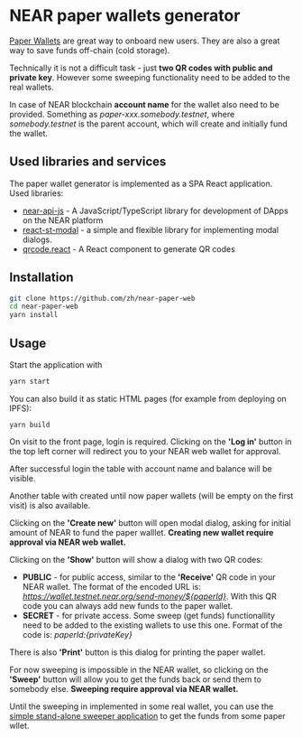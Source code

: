 # NEAR paper wallets generator

[Paper Wallets](https://privacypros.io/wallets/paper/) are great way to onboard new users.
They are also a great way to save funds off-chain (cold storage).

Technically it is not a difficult task - just **two QR codes with public and private key**. However some sweeping functionality need to be added to the real wallets.

In case of NEAR blockchain **account name** for the wallet also need to be provided. Something as *paper-xxx.somebody.testnet*, where *somebody.testnet* is the parent account, which will create and initially fund the wallet.


## Used libraries and services

The paper wallet generator is implemented as a SPA React application. Used libraries:

- [near-api-js](https://github.com/near/near-api-js) - A JavaScript/TypeScript library for development of DApps on the NEAR platform
- [react-st-modal](https://github.com/Nodlik/react-st-modal) - a simple and flexible library for implementing modal dialogs.
- [qrcode.react](https://github.com/zpao/qrcode.react) - A React component to generate QR codes


## Installation

```sh
git clone https://github.com/zh/near-paper-web
cd near-paper-web
yarn install
```

## Usage

Start the application with

```sh
yarn start
```

You can also build it as static HTML pages (for example from deploying on IPFS):

```
yarn build
```

On visit to the front page, login is required. Clicking on the **'Log in'** button in the top left corner will redirect you to your NEAR web wallet for approval.

After successful login the table with account name and balance will be visible.

Another table with created until now paper wallets (will be empty on the first visit) is also available.

Clicking on the **'Create new'** button will open modal dialog, asking for initial amount of NEAR to fund the paper walllet. **Creating new wallet require approval via NEAR web wallet.**

Clicking on the **'Show'** button will show a dialog with two QR codes:

- **PUBLIC** - for public access, similar to the **'Receive'** QR code in your NEAR wallet. The format of the encoded URL is: *https://wallet.testnet.near.org/send-money/${paperId}*. With this QR code you can always add new funds to the paper wallet.
- **SECRET** - for private access. Some sweep (get funds) functionallity need to be added to the existing wallets to use this one. Format of the code is: *${paperId}:${privateKey}*

There is also **'Print'** button is this dialog for printing the paper wallet.

For now sweeping is impossible in the NEAR wallet, so clicking on the **'Sweep'** button will allow you to get the funds back or send them to somebody else. **Sweeping require approval via NEAR wallet.**

Until the sweeping in implemented in some real wallet, you can use the
[simple stand-alone sweeper application](https://github.com/zh/near-paper-sweep)
to get the funds from some paper wllet.
